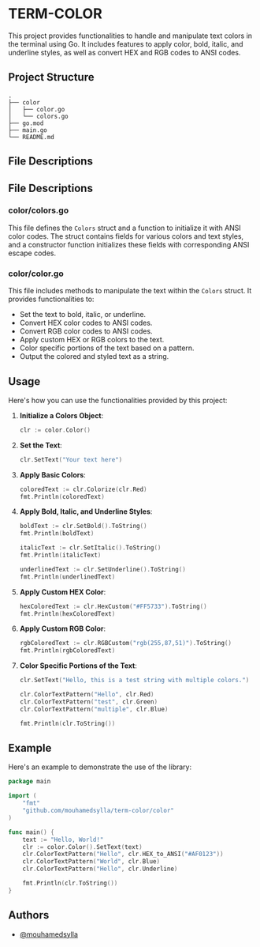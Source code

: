 # TERM-COLOR

This project provides functionalities to handle and manipulate text colors in the terminal using Go. It includes features to apply color, bold, italic, and underline styles, as well as convert HEX and RGB codes to ANSI codes.

## Project Structure

```
.
├── color
│   ├── color.go
│   └── colors.go
├── go.mod
├── main.go
└── README.md
```


## File Descriptions


## File Descriptions

### color/colors.go

This file defines the `Colors` struct and a function to initialize it with ANSI color codes. The struct contains fields for various colors and text styles, and a constructor function initializes these fields with corresponding ANSI escape codes.

### color/color.go

This file includes methods to manipulate the text within the `Colors` struct. It provides functionalities to:
- Set the text to bold, italic, or underline.
- Convert HEX color codes to ANSI codes.
- Convert RGB color codes to ANSI codes.
- Apply custom HEX or RGB colors to the text.
- Color specific portions of the text based on a pattern.
- Output the colored and styled text as a string.

## Usage

Here's how you can use the functionalities provided by this project:

1. **Initialize a Colors Object**:
    ```go
    clr := color.Color()
    ```

2. **Set the Text**:
    ```go
    clr.SetText("Your text here")
    ```

3. **Apply Basic Colors**:
    ```go
    coloredText := clr.Colorize(clr.Red)
    fmt.Println(coloredText)
    ```

4. **Apply Bold, Italic, and Underline Styles**:
    ```go
    boldText := clr.SetBold().ToString()
    fmt.Println(boldText)

    italicText := clr.SetItalic().ToString()
    fmt.Println(italicText)

    underlinedText := clr.SetUnderline().ToString()
    fmt.Println(underlinedText)
    ```

5. **Apply Custom HEX Color**:
    ```go
    hexColoredText := clr.HexCustom("#FF5733").ToString()
    fmt.Println(hexColoredText)
    ```

6. **Apply Custom RGB Color**:
    ```go
    rgbColoredText := clr.RGBCustom("rgb(255,87,51)").ToString()
    fmt.Println(rgbColoredText)
    ```

7. **Color Specific Portions of the Text**:
    ```go
    clr.SetText("Hello, this is a test string with multiple colors.")
    
    clr.ColorTextPattern("Hello", clr.Red)
    clr.ColorTextPattern("test", clr.Green)
    clr.ColorTextPattern("multiple", clr.Blue)
    
    fmt.Println(clr.ToString())
    ```

## Example

Here's an example to demonstrate the use of the library:

```go
package main

import (
    "fmt"
    "github.com/mouhamedsylla/term-color/color"
)

func main() {
    text := "Hello, World!"
    clr := color.Color().SetText(text)
    clr.ColorTextPattern("Hello", clr.HEX_to_ANSI("#AF0123"))
    clr.ColorTextPattern("World", clr.Blue)
    clr.ColorTextPattern("Hello", clr.Underline)

    fmt.Println(clr.ToString())
}
```

## Authors

- [@mouhamedsylla](https://www.github.com/mouhamedsylla)